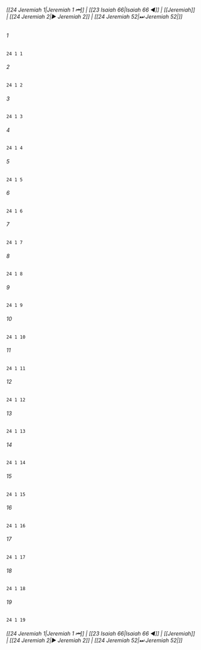 
###### [[24 Jeremiah 1|Jeremiah 1 ⏮]] | [[23 Isaiah 66|Isaiah 66 ◀]] | [[Jeremiah]] | [[24 Jeremiah 2|▶ Jeremiah 2]] | [[24 Jeremiah 52|⏭ Jeremiah 52|]]

###### 1
``` verse
24 1 1 
```
###### 2
``` verse
24 1 2 
```
###### 3
``` verse
24 1 3 
```
###### 4
``` verse
24 1 4 
```
###### 5
``` verse
24 1 5 
```
###### 6
``` verse
24 1 6 
```
###### 7
``` verse
24 1 7 
```
###### 8
``` verse
24 1 8 
```
###### 9
``` verse
24 1 9 
```
###### 10
``` verse
24 1 10 
```
###### 11
``` verse
24 1 11 
```
###### 12
``` verse
24 1 12 
```
###### 13
``` verse
24 1 13 
```
###### 14
``` verse
24 1 14 
```
###### 15
``` verse
24 1 15 
```
###### 16
``` verse
24 1 16 
```
###### 17
``` verse
24 1 17 
```
###### 18
``` verse
24 1 18 
```
###### 19
``` verse
24 1 19 
```

###### [[24 Jeremiah 1|Jeremiah 1 ⏮]] | [[23 Isaiah 66|Isaiah 66 ◀]] | [[Jeremiah]] | [[24 Jeremiah 2|▶ Jeremiah 2]] | [[24 Jeremiah 52|⏭ Jeremiah 52|]]

